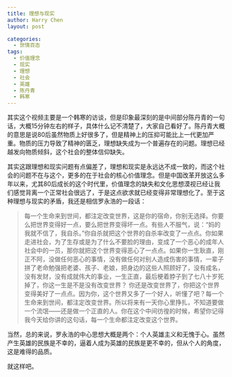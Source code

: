 ```yaml
---
title: 理想与现实
author: Harry Chen
layout: post

categories:
  - 世情百态
tags:
  - 价值理念
  - 现实
  - 理想
  - 社会
  - 英雄
  - 陈丹青
  - 韩寒
---
```


  其实这个视频主要是一个韩寒的访谈，但是印象最深刻的是中间部分陈丹青的一句话，大概15分钟左右的样子，具体什么记不清楚了，大家自己看好了。陈丹青大概的意思是说80后虽然物质上好很多了，但是精神上的压抑可能比上一代更加严重。物质的压力导致了精神的匮乏，理想缺失成为一个普遍存在的问题。理想已经越发向物质倾斜，这个社会的整体信仰缺失。

  其实这跟理想和现实问题有点偏差了，理想和现实是永远达不成一致的，而这个社会的问题不在与这个，更多的在于社会的核心价值理念。但是中国改革开放这么多年以来，尤其80后成长的这个时代里，价值理念的缺失和文化思想漠视已经让我们感觉背离一个正常社会很远了，于是这点欲求就已经变得非常理想化了。至于这种理想与现实的矛盾，我还是相信罗永浩的一段话：

> 每一个生命来到世间，都注定改变世界，这是你的宿命，你别无选择。你要么把世界变得好一点，要么把世界变得坏一点。有些人不服气，说：“妈的我就不信了，我自杀。”你自杀就把这个世界的自杀率改变了一点点。你如果走进社会，为了生存或是为了什么不要脸的理由，变成了一个恶心的成年人社会中的一员，那你就把这个世界变得恶心了一点点。如果你一生耿直，刚正不阿，没做任何恶心的事情，没有做任何对别人造成伤害的事情，一辈子拼了老命勉强把老婆、孩子、老娘，把身边的这些人照顾好了，没有成名，没有发财，没有成就伟大的事业，一生正直，最后梗着脖子到了七八十岁死掉了，你这一生是不是没有改变世界？ 你还是改变世界了，你把这个世界变得美好了一点点。因为你，这个世界又多了一个好人，听懂了吧？每一个生命来到世间，都注定改变世界。所以将来有一天你心里挣扎，不知道要做一个流氓——还是做一个正直的人。你在这个中间彷徨的时候，希望你记得我今天给你讲的这句话，每一个生命都注定改变这个世界。

  当然，总的来说，罗永浩的中心思想大概是两个：个人英雄主义和无愧于心。虽然产生英雄的民族是不幸的，逼着人成为英雄的民族是更不幸的，但从个人的角度，这是难得的品质。

  就这样吧。
